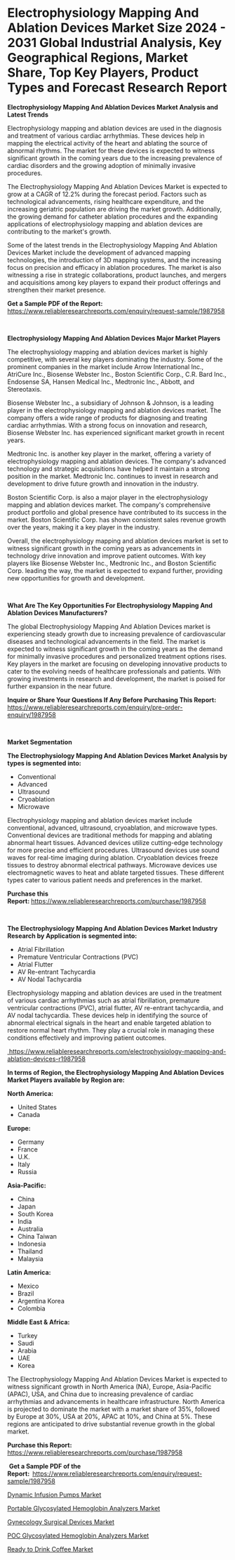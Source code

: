 <p><h1>Electrophysiology Mapping And Ablation Devices Market Size 2024 - 2031 Global Industrial Analysis, Key Geographical Regions, Market Share, Top Key Players, Product Types and Forecast Research Report</h1></p><p><strong>Electrophysiology Mapping And Ablation Devices Market Analysis and Latest Trends</strong></p>
<p><p>Electrophysiology mapping and ablation devices are used in the diagnosis and treatment of various cardiac arrhythmias. These devices help in mapping the electrical activity of the heart and ablating the source of abnormal rhythms. The market for these devices is expected to witness significant growth in the coming years due to the increasing prevalence of cardiac disorders and the growing adoption of minimally invasive procedures.</p><p>The Electrophysiology Mapping And Ablation Devices Market is expected to grow at a CAGR of 12.2% during the forecast period. Factors such as technological advancements, rising healthcare expenditure, and the increasing geriatric population are driving the market growth. Additionally, the growing demand for catheter ablation procedures and the expanding applications of electrophysiology mapping and ablation devices are contributing to the market's growth.</p><p>Some of the latest trends in the Electrophysiology Mapping And Ablation Devices Market include the development of advanced mapping technologies, the introduction of 3D mapping systems, and the increasing focus on precision and efficacy in ablation procedures. The market is also witnessing a rise in strategic collaborations, product launches, and mergers and acquisitions among key players to expand their product offerings and strengthen their market presence.</p></p>
<p><strong>Get a Sample PDF of the Report:&nbsp;</strong> <a href="https://www.reliableresearchreports.com/enquiry/request-sample/1987958">https://www.reliableresearchreports.com/enquiry/request-sample/1987958</a></p>
<p>&nbsp;</p>
<p><strong>Electrophysiology Mapping And Ablation Devices Major Market Players</strong></p>
<p><p>The electrophysiology mapping and ablation devices market is highly competitive, with several key players dominating the industry. Some of the prominent companies in the market include Arrow International Inc., AtriCure Inc., Biosense Webster Inc., Boston Scientific Corp., C.R. Bard Inc., Endosense SA, Hansen Medical Inc., Medtronic Inc., Abbott, and Stereotaxis.</p><p>Biosense Webster Inc., a subsidiary of Johnson & Johnson, is a leading player in the electrophysiology mapping and ablation devices market. The company offers a wide range of products for diagnosing and treating cardiac arrhythmias. With a strong focus on innovation and research, Biosense Webster Inc. has experienced significant market growth in recent years.</p><p>Medtronic Inc. is another key player in the market, offering a variety of electrophysiology mapping and ablation devices. The company's advanced technology and strategic acquisitions have helped it maintain a strong position in the market. Medtronic Inc. continues to invest in research and development to drive future growth and innovation in the industry.</p><p>Boston Scientific Corp. is also a major player in the electrophysiology mapping and ablation devices market. The company's comprehensive product portfolio and global presence have contributed to its success in the market. Boston Scientific Corp. has shown consistent sales revenue growth over the years, making it a key player in the industry.</p><p>Overall, the electrophysiology mapping and ablation devices market is set to witness significant growth in the coming years as advancements in technology drive innovation and improve patient outcomes. With key players like Biosense Webster Inc., Medtronic Inc., and Boston Scientific Corp. leading the way, the market is expected to expand further, providing new opportunities for growth and development.</p></p>
<p>&nbsp;</p>
<p><strong>What Are The Key Opportunities For Electrophysiology Mapping And Ablation Devices Manufacturers?</strong></p>
<p><p>The global Electrophysiology Mapping And Ablation Devices market is experiencing steady growth due to increasing prevalence of cardiovascular diseases and technological advancements in the field. The market is expected to witness significant growth in the coming years as the demand for minimally invasive procedures and personalized treatment options rises. Key players in the market are focusing on developing innovative products to cater to the evolving needs of healthcare professionals and patients. With growing investments in research and development, the market is poised for further expansion in the near future.</p></p>
<p><strong>Inquire or Share Your Questions If Any Before Purchasing This Report:</strong> <a href="https://www.reliableresearchreports.com/enquiry/pre-order-enquiry/1987958">https://www.reliableresearchreports.com/enquiry/pre-order-enquiry/1987958</a></p>
<p>&nbsp;</p>
<p><strong>Market Segmentation</strong></p>
<p><strong>The Electrophysiology Mapping And Ablation Devices Market Analysis by types is segmented into:</strong></p>
<p><ul><li>Conventional</li><li>Advanced</li><li>Ultrasound</li><li>Cryoablation</li><li>Microwave</li></ul></p>
<p><p>Electrophysiology mapping and ablation devices market include conventional, advanced, ultrasound, cryoablation, and microwave types. Conventional devices are traditional methods for mapping and ablating abnormal heart tissues. Advanced devices utilize cutting-edge technology for more precise and efficient procedures. Ultrasound devices use sound waves for real-time imaging during ablation. Cryoablation devices freeze tissues to destroy abnormal electrical pathways. Microwave devices use electromagnetic waves to heat and ablate targeted tissues. These different types cater to various patient needs and preferences in the market.</p></p>
<p><strong>Purchase this Report:&nbsp;</strong><a href="https://www.reliableresearchreports.com/purchase/1987958">https://www.reliableresearchreports.com/purchase/1987958</a></p>
<p>&nbsp;</p>
<p><strong>The Electrophysiology Mapping And Ablation Devices Market Industry Research by Application is segmented into:</strong></p>
<p><ul><li>Atrial Fibrillation</li><li>Premature Ventricular Contractions (PVC)</li><li>Atrial Flutter</li><li>AV Re-entrant Tachycardia</li><li>AV Nodal Tachycardia</li></ul></p>
<p><p>Electrophysiology mapping and ablation devices are used in the treatment of various cardiac arrhythmias such as atrial fibrillation, premature ventricular contractions (PVC), atrial flutter, AV re-entrant tachycardia, and AV nodal tachycardia. These devices help in identifying the source of abnormal electrical signals in the heart and enable targeted ablation to restore normal heart rhythm. They play a crucial role in managing these conditions effectively and improving patient outcomes.</p></p>
<p><a href="https://www.reliableresearchreports.com/electrophysiology-mapping-and-ablation-devices-r1987958">&nbsp;https://www.reliableresearchreports.com/electrophysiology-mapping-and-ablation-devices-r1987958</a></p>
<p><strong>In terms of Region, the Electrophysiology Mapping And Ablation Devices Market Players available by Region are:</strong></p>
<p>
    <p> <strong> North America: </strong>
        <ul>
            <li>United States</li>
            <li>Canada</li>
        </ul>
        </p> 
    <p> <strong> Europe: </strong>
        <ul>
            <li>Germany</li>
            <li>France</li>
            <li>U.K.</li>
            <li>Italy</li>
            <li>Russia</li>
        </ul>
        </p> 
    <p> <strong> Asia-Pacific: </strong>
        <ul>
            <li>China</li>
            <li>Japan</li>
            <li>South Korea</li>
            <li>India</li>
            <li>Australia</li>
            <li>China Taiwan</li>
            <li>Indonesia</li>
            <li>Thailand</li>
            <li>Malaysia</li>
        </ul>
        </p> 
    <p> <strong> Latin America: </strong>
        <ul>
            <li>Mexico</li>
            <li>Brazil</li>
            <li>Argentina Korea</li>
            <li>Colombia</li>
        </ul>
        </p> 
    <p> <strong> Middle East & Africa: </strong>
        <ul>
            <li>Turkey</li>
            <li>Saudi</li>
            <li>Arabia</li>
            <li>UAE</li>
            <li>Korea</li>
        </ul>
    </p>
    </p>
<p><p>The Electrophysiology Mapping And Ablation Devices Market is expected to witness significant growth in North America (NA), Europe, Asia-Pacific (APAC), USA, and China due to increasing prevalence of cardiac arrhythmias and advancements in healthcare infrastructure. North America is projected to dominate the market with a market share of 35%, followed by Europe at 30%, USA at 20%, APAC at 10%, and China at 5%. These regions are anticipated to drive substantial revenue growth in the global market.</p></p>
<p><strong>Purchase this Report: </strong><a href="https://www.reliableresearchreports.com/purchase/1987958">https://www.reliableresearchreports.com/purchase/1987958</a></p>
<p>&nbsp;<strong>Get a Sample PDF of the Report:&nbsp;&nbsp;</strong><a href="https://www.reliableresearchreports.com/enquiry/request-sample/1987958">https://www.reliableresearchreports.com/enquiry/request-sample/1987958</a></p>
<p><strong></strong></p>
<p><p><a href="https://github.com/biheemgalvinlouises6hokrh3h/Market-Research-Report-List-3/blob/main/dynamic-infusion-pumps-market.md">Dynamic Infusion Pumps Market</a></p><p><a href="https://github.com/Paul14Anderson63/Market-Research-Report-List-5/blob/main/portable-glycosylated-hemoglobin-analyzers-market.md">Portable Glycosylated Hemoglobin Analyzers Market</a></p><p><a href="https://github.com/IzaiahBartell/Market-Research-Report-List-2/blob/main/gynecology-surgical-devices-market.md">Gynecology Surgical Devices Market</a></p><p><a href="https://github.com/guneycigdem35/Market-Research-Report-List-4/blob/main/poc-glycosylated-hemoglobin-analyzers-market.md">POC Glycosylated Hemoglobin Analyzers Market</a></p><p><a href="https://medium.com/@michellegbleau0620/ready-to-drink-coffee-market-a-global-and-regional-analysis-focus-on-end-user-product-and-0c18fdb07dbc">Ready to Drink Coffee Market</a></p></p>